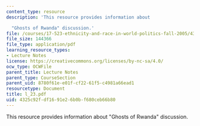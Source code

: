 ```yaml
---
content_type: resource
description: 'This resource provides information about

  "Ghosts of Rwanda" discussion.'
file: /courses/17-523-ethnicity-and-race-in-world-politics-fall-2005/4325c92fdf1691e26b0bf680ceb66b80_l_23.pdf
file_size: 144366
file_type: application/pdf
learning_resource_types:
- Lecture Notes
license: https://creativecommons.org/licenses/by-nc-sa/4.0/
ocw_type: OCWFile
parent_title: Lecture Notes
parent_type: CourseSection
parent_uid: 8780f61e-e01f-cf22-61f5-c4981a66ead1
resourcetype: Document
title: l_23.pdf
uid: 4325c92f-df16-91e2-6b0b-f680ceb66b80
---
```

This resource provides information about
"Ghosts of Rwanda" discussion.